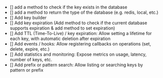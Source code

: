 * [] add a method to check if the key exists in the database
* [] add a method to return the type of the database (e.g. redis, local, etc.)
* [] Add key builder
* [] Add key expiration (Add method to check if the current database supports expiration & add method to set expiration)
* [] Add TTL (Time-To-Live) / key expiration: Allow setting a lifetime for each key, with automatic deletion after expiration
* [] Add events / hooks: Allow registering callbacks on operations (set, delete, expire, etc.)
* [] Add statistics and monitoring: Expose metrics on usage, latency, number of keys, etc.
* [] Add prefix or pattern search: Allow listing or searching keys by pattern or prefix

